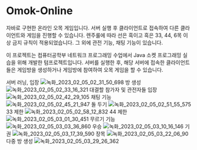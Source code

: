 # Omok-Online
자바로 구현한 온라인 오목 게임입니다.
서버 실행 후 클라이언트로 접속하여 다른 클라이언트와 게임을 진행할 수 있습니다.
렌주룰에 따라 선은 흑이고 흑은 33, 44, 6목 이상 금지 규칙이 적용되었습니다.
그 외에 관전 기능, 채팅 기능이 있습니다.



이 프로젝트는 컴퓨터공학부 네트워크 프로그래밍 수업에서 Java 소켓 프로그래밍 실습을 위해 개발한 텀프로젝트입니다.
서버를 실행한 후, 해당 서버에 접속한 클라이언트들은 게임방을 생성하거나 게임방에 참여하여 오목 게임을 할 수 있습니다.

서버 러닝, 입장
![녹화_2023_02_05_02_31_50_698](https://user-images.githubusercontent.com/96832560/216781404-79c99e27-6eda-4730-b722-29beeb23d053.gif)
방 생성
![녹화_2023_02_05_02_33_16_321](https://user-images.githubusercontent.com/96832560/216781411-ddf1a7ae-3f66-4d89-a2a7-7926b58fc291.gif)
대결할 참가자 및 관전자들 입장
![녹화_2023_02_05_02_42_29_105](https://user-images.githubusercontent.com/96832560/216781787-33160874-4cb2-45a5-8617-b0e1e9ecc311.gif)
채팅 기능
![녹화_2023_02_05_02_45_21_947](https://user-images.githubusercontent.com/96832560/216781910-d2e0dcfd-ebef-421a-b101-6a9d5c5d0519.gif)
돌 두기
![녹화_2023_02_05_02_51_55_575](https://user-images.githubusercontent.com/96832560/216782171-26320795-2b28-4974-9d2c-56035f702004.gif)
33 제한
![녹화_2023_02_05_02_58_12_832](https://user-images.githubusercontent.com/96832560/216782452-2f82e8af-7b82-452b-a550-48d5be8d3f31.gif)
44 제한
![녹화_2023_02_05_03_01_30_451](https://user-images.githubusercontent.com/96832560/216782561-4d9e74f2-f07b-41b2-af2c-71b9ed1dc505.gif)
무르기 기능
![녹화_2023_02_05_03_03_36_860](https://user-images.githubusercontent.com/96832560/216782642-3b4fb0c0-5f01-4ac8-aa24-3a337db2090f.gif)
우승
![녹화_2023_02_05_03_10_16_146](https://user-images.githubusercontent.com/96832560/216782878-bc8c1057-6637-4bc9-aa7d-11a089fff09b.gif)
기권
![녹화_2023_02_05_03_17_39_590](https://user-images.githubusercontent.com/96832560/216783161-1098b08d-e38c-4a5f-a22d-485a36f360dc.gif)
장목
![녹화_2023_02_05_03_22_06_90](https://user-images.githubusercontent.com/96832560/216783316-959a18a4-6b15-4514-875a-467847a3cc21.gif)
다중 방 생성
![녹화_2023_02_05_03_29_26_362](https://user-images.githubusercontent.com/96832560/216783677-b42a3c21-a928-459e-8802-e9c21e0fa864.gif)

